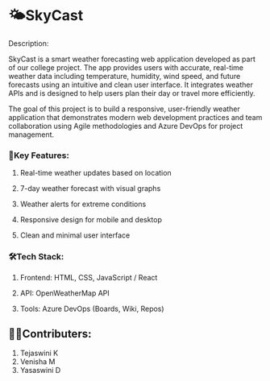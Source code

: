 # 🌤️SkyCast
Description:

SkyCast is a smart weather forecasting web application developed as part of our college project. The app provides users with accurate, real-time weather data including temperature, humidity, wind speed, and future forecasts using an intuitive and clean user interface. It integrates weather APIs and is designed to help users plan their day or travel more efficiently.

The goal of this project is to build a responsive, user-friendly weather application that demonstrates modern web development practices and team collaboration using Agile methodologies and Azure DevOps for project management.

### 📌Key Features:

1. Real-time weather updates based on location

2. 7-day weather forecast with visual graphs

3. Weather alerts for extreme conditions

4. Responsive design for mobile and desktop

5. Clean and minimal user interface

### 🛠️Tech Stack:

1. Frontend: HTML, CSS, JavaScript / React

2. API: OpenWeatherMap API 

3. Tools: Azure DevOps (Boards, Wiki, Repos)

## 🤝🏻Contributers:
1) Tejaswini K
2) Venisha M
3) Yasaswini D
